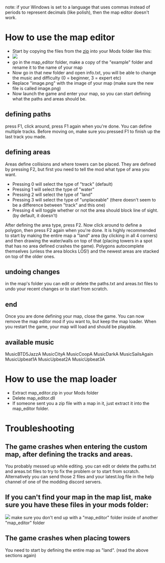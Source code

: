 note: if your Windows is set to a language that uses commas instead of periods to represent decimals (like polish), then the map editor doesn't work.

# How to use the map editor
- Start by copying the files from the [zip](https://github.com/Timotheeee/btd6_mods/blob/master/map_editor/map_editor.zip) into your Mods folder like this:
- <img src="https://cdn.discordapp.com/attachments/872504918831939625/872526528762753044/unknown.png"/>
- go in the map_editor folder, make a copy of the "example" folder and rename it to the name of your map
- Now go in that new folder and open info.txt, you will be able to change the music and difficulty (0 = beginner, 3 = expert etc)
- Replace "image.png" with the image of your map (make sure the new file is called image.png)
- Now launch the game and enter your map, so you can start defining what the paths and areas should be.

## defining paths
press F1, click around, press F1 again when you're done. You can define multiple tracks. Before moving on, make sure you pressed F1 to finish up the last track you made.

## defining areas
Areas define collisions and where towers can be placed. They are defined by pressing F2, but first you need to tell the mod what type of area you want.
- Pressing 0 will select the type of "track" (default)
- Pressing 1 will select the type of "water"
- Pressing 2 will select the type of "land"
- Pressing 3 will select the type of "unplaceable" (there doesn't seem to be a difference between "track" and this one)
- Pressing 4 will toggle whether or not the area should block line of sight. (by default, it doesn't)

After defining the area type, press F2. Now click around to define a polygon, then press F2 again when you're done. It is highly recommended to start by making the entire map a "land" area (by clicking in all 4 corners) and then drawing the water/walls on top of that (placing towers in a spot that has no area defined crashes the game). Polygons autocomplete themselves (unless the area blocks LOS!) and the newest areas are stacked on top of the older ones.

## undoing changes
in the map's folder you can edit or delete the paths.txt and areas.txt files to undo your recent changes or to start from scratch.

## end
Once you are done defining your map, close the game. You can now remove the map editor mod if you want to, but keep the map loader. When you restart the game, your map will load and should be playable.

## available music
MusicBTD5JazzA
MusicCityA
MusicCoopA
MusicDarkA
MusicSailsAgain
MusicUpbeat1A
MusicUpbeat2A
MusicUpbeat3A

# How to use the map loader
- Extract map_editor.zip in your Mods folder
- Delete map_editor.dll
- If someone sent you a zip file with a map in it, just extract it into the map_editor folder.

# Troubleshooting
## The game crashes when entering the custom map, after defining the tracks and areas.
You probably messed up while editing. you can edit or delete the paths.txt and areas.txt files to try to fix the problem or to start from scratch. Alternatively you can send those 2 files and your latest.log file in the help channel of one of the modding discord servers.

## If you can't find your map in the map list, make sure you have these files in your mods folder:
<img src="https://cdn.discordapp.com/attachments/872504918831939625/872526528762753044/unknown.png"/>
make sure you don't end up with a "map_editor" folder inside of another "map_editor" folder

## The game crashes when placing towers
You need to start by defining the entire map as "land". (read the above sections again)



